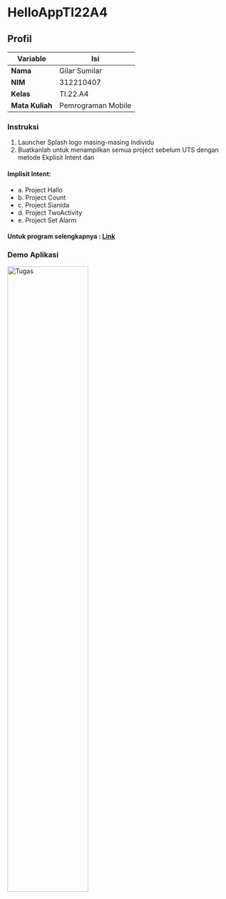 # HelloAppTI22A4
## Profil
| Variable | Isi |
| -------- | --- |
| **Nama** | Gilar Sumilar |
| **NIM** | 312210407 |
| **Kelas** | TI.22.A4 |
| **Mata Kuliah** | Pemrograman Mobile |

### Instruksi
1. Launcher Splash logo masing-masing Individu 
2. Buatkanlah untuk menampilkan semua project sebelum UTS dengan metode Ekplisit Intent dan
   
#### Implisit Intent:
- a. Project Hallo
- b. Project Count
- c. Project Sianida
- d. Project TwoActivity
- e. Project Set Alarm

#### Untuk program selengkapnya : [Link](https://github.com/GilarSumilar/Android)

### Demo Aplikasi
<img src="https://github.com/GilarSumilar/HelloAppTI22A4/blob/main/Gambar/Animation.gif" alt="Tugas" style="width: 60%;"/>


